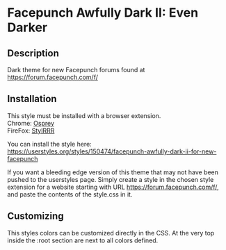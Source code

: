 # Facepunch Awfully Dark II: Even Darker
## Description
Dark theme for new Facepunch forums found at https://forum.facepunch.com/f/
## Installation
This style must be installed with a browser extension.\
Chrome: [Osprey](https://chrome.google.com/webstore/detail/osprey/ekjapccimkannnfgcnnoajhfdglobgak)\
FireFox: [StylRRR](https://addons.mozilla.org/en-US/firefox/addon/stylrrr/)

You can install the style here:\
https://userstyles.org/styles/150474/facepunch-awfully-dark-ii-for-new-facepunch

If you want a bleeding edge version of this theme that may not have been pushed to the userstyles page. Simply create a style in the chosen style extension for a website starting with URL https://forum.facepunch.com/f/, and paste the contents of the style.css in it.

## Customizing
This styles colors can be customized directly in the CSS. At the very top inside the :root section are next to all colors defined.
